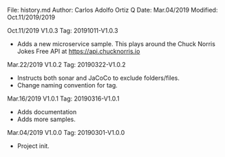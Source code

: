 File:     history.md
Author:   Carlos Adolfo Ortiz Q
Date:     Mar.04/2019
Modified: Oct.11/2019/2019

Oct.11/2019 V1.0.3 Tag: 20191011-V1.0.3
- Adds a new microservice sample.
  This plays around the Chuck Norris Jokes Free API at https://api.chucknorris.io

Mar.22/2019 V1.0.2 Tag: 20190322-V1.0.2
- Instructs both sonar and JaCoCo to exclude folders/files.
- Change naming convention for tag.

Mar.16/2019 V1.0.1 Tag: 20190316-V1.0.1
- Adds documentation
- Adds more samples.

Mar.04/2019 V1.0.0 Tag: 20190301-V1.0.0
- Project init.